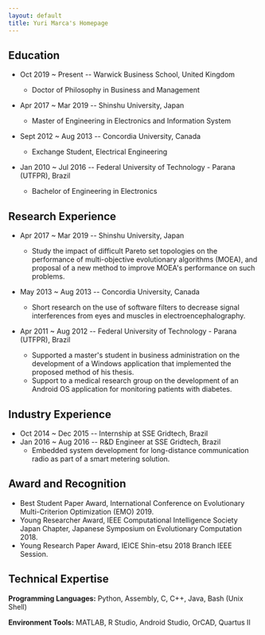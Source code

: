 ```yaml
---
layout: default
title: Yuri Marca's Homepage
---
```



## Education

* Oct 2019 ~ Present -- Warwick Business School, United Kingdom
  * Doctor of Philosophy in Business and Management

* Apr 2017 ~ Mar 2019 -- Shinshu University, Japan
  * Master of Engineering in Electronics and Information System

* Sept 2012 ~ Aug 2013 -- Concordia University, Canada
  * Exchange Student, Electrical Engineering

* Jan 2010 ~ Jul 2016 -- Federal University of Technology - Parana (UTFPR), Brazil
  * Bachelor of Engineering in Electronics

## Research Experience

* Apr 2017 ~ Mar 2019 -- Shinshu University, Japan
  * Study the impact of difficult Pareto set topologies on the performance of multi-objective evolutionary algorithms (MOEA), and proposal of a new method to improve MOEA's performance on such problems.

* May 2013 ~ Aug 2013 -- Concordia University, Canada
  * Short research on the use of software filters to decrease signal interferences from eyes and muscles in electroencephalography.

* Apr 2011 ~ Aug 2012 -- Federal University of Technology - Parana (UTFPR), Brazil
  * Supported a master's student in business administration on the development of a Windows application that implemented the proposed method of his thesis.
  * Support to a medical research group on the development of an Android OS application for monitoring patients with diabetes.

## Industry Experience

* Oct 2014 ~ Dec 2015 -- Internship at SSE Gridtech, Brazil
* Jan 2016 ~ Aug 2016 -- R&D Engineer at SSE Gridtech, Brazil
  * Embedded system development for long-distance communication radio as part of a smart metering solution.

## Award and Recognition

* Best Student Paper Award, International Conference on Evolutionary Multi-Criterion Optimization (EMO) 2019.
* Young Researcher Award, IEEE Computational Intelligence Society Japan Chapter, Japanese Symposium on Evolutionary Computation 2018.
* Young Research Paper Award, IEICE Shin-etsu 2018 Branch IEEE Session.


## Technical Expertise

**Programming Languages:** Python, Assembly, C, C++, Java, Bash (Unix Shell)

**Environment Tools:** MATLAB, R Studio, Android Studio, OrCAD, Quartus II
